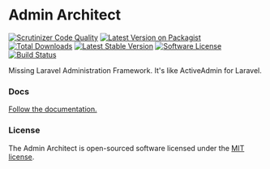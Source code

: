 # Admin Architect

[![Scrutinizer Code Quality](https://scrutinizer-ci.com/g/adminarchitect/core/badges/quality-score.png?b=master)](https://scrutinizer-ci.com/g/adminarchitect/core/?branch=master)
[![Latest Version on Packagist][ico-version]][link-packagist]
[![Total Downloads][ico-downloads]][link-downloads]
[![Latest Stable Version][ico-stable]][link-stable]
[![Software License][ico-license]](LICENSE.md)
[![Build Status](https://travis-ci.com/adminarchitect/core.svg?branch=master)](https://travis-ci.com/adminarchitect/core)

Missing Laravel Administration Framework. It's like ActiveAdmin for Laravel.

### Docs

[Follow the documentation.](http://docs.adminarchitect.com)

### License

The Admin Architect is open-sourced software licensed under the [MIT license](https://opensource.org/licenses/MIT).

[ico-version]: https://img.shields.io/packagist/v/adminarchitect/core.svg?style=flat-square
[ico-downloads]: https://img.shields.io/packagist/dt/adminarchitect/core.svg?style=flat-square
[ico-stable]: https://poser.pugx.org/adminarchitect/core/version
[ico-license]: https://img.shields.io/badge/license-MIT-brightgreen.svg?style=flat-square

[link-packagist]: https://packagist.org/packages/adminarchitect/core
[link-downloads]: https://packagist.org/packages/adminarchitect/core
[link-stable]: https://packagist.org/packages/adminarchitect/core
